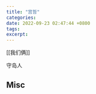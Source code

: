 ```yaml
---
title: "宫哲"
categories: 
date: 2022-09-23 02:47:44 +0800
tags: 
excerpt: 
---
```



[[我们俩]]

守岛人


## Misc


